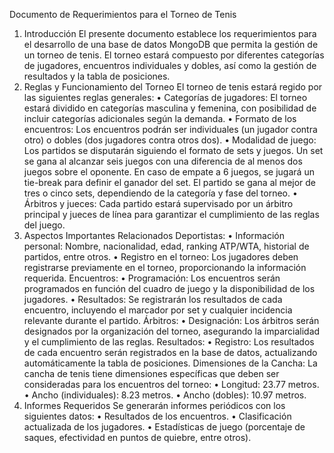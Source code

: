 Documento de Requerimientos para el Torneo de Tenis
1. Introducción
El presente documento establece los requerimientos para el desarrollo de una base de datos MongoDB que permita la gestión de un torneo de tenis. El torneo estará compuesto por diferentes categorías de jugadores, encuentros individuales y dobles, así como la gestión de resultados y la tabla de posiciones.
2. Reglas y Funcionamiento del Torneo
El torneo de tenis estará regido por las siguientes reglas generales:
•	Categorías de jugadores: El torneo estará dividido en categorías masculina y femenina, con posibilidad de incluir categorías adicionales según la demanda.
•	Formato de los encuentros: Los encuentros podrán ser individuales (un jugador contra otro) o dobles (dos jugadores contra otros dos).
•	Modalidad de juego: Los partidos se disputarán siguiendo el formato de sets y juegos. Un set se gana al alcanzar seis juegos con una diferencia de al menos dos juegos sobre el oponente. En caso de empate a 6 juegos, se jugará un tie-break para definir el ganador del set. El partido se gana al mejor de tres o cinco sets, dependiendo de la categoría y fase del torneo.
•	Árbitros y jueces: Cada partido estará supervisado por un árbitro principal y jueces de línea para garantizar el cumplimiento de las reglas del juego.
3. Aspectos Importantes Relacionados
Deportistas:
•	Información personal: Nombre, nacionalidad, edad, ranking ATP/WTA, historial de partidos, entre otros.
•	Registro en el torneo: Los jugadores deben registrarse previamente en el torneo, proporcionando la información requerida.
Encuentros:
•	Programación: Los encuentros serán programados en función del cuadro de juego y la disponibilidad de los jugadores.
•	Resultados: Se registrarán los resultados de cada encuentro, incluyendo el marcador por set y cualquier incidencia relevante durante el partido.
Árbitros:
•	Designación: Los árbitros serán designados por la organización del torneo, asegurando la imparcialidad y el cumplimiento de las reglas.
Resultados:
•	Registro: Los resultados de cada encuentro serán registrados en la base de datos, actualizando automáticamente la tabla de posiciones.
Dimensiones de la Cancha:
La cancha de tenis tiene dimensiones específicas que deben ser consideradas para los encuentros del torneo:
•	Longitud: 23.77 metros.
•	Ancho (individuales): 8.23 metros.
•	Ancho (dobles): 10.97 metros.
4. Informes Requeridos
Se generarán informes periódicos con los siguientes datos:
•	Resultados de los encuentros.
•	Clasificación actualizada de los jugadores.
•	Estadísticas de juego (porcentaje de saques, efectividad en puntos de quiebre, entre otros).
